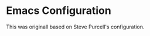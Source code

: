 Emacs Configuration
======================

This was originall based on Steve Purcell's configuration.
